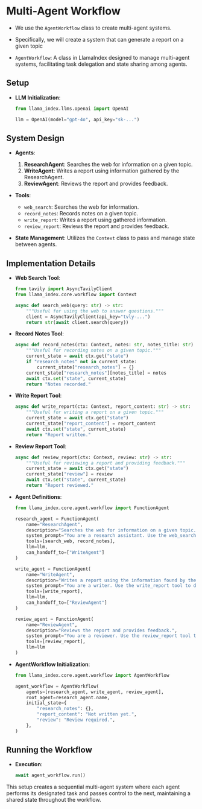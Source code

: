 # Multi-Agent Workflow 

-  We use the `AgentWorkflow` class to create multi-agent systems. 
- Specifically, we will create a system that can generate a report on a given topic

- `AgentWorkflow`: A class in LlamaIndex designed to manage multi-agent systems, facilitating task delegation and state sharing among agents.

## Setup

* **LLM Initialization**:

  ```python
  from llama_index.llms.openai import OpenAI

  llm = OpenAI(model="gpt-4o", api_key="sk-...")
  ```

<!-- * **Installation**:

  ```bash
  %pip install llama-index
  %pip install tavily-python
  ``` -->

## System Design

* **Agents**:

  1. **ResearchAgent**: Searches the web for information on a given topic.
  2. **WriteAgent**: Writes a report using information gathered by the ResearchAgent.
  3. **ReviewAgent**: Reviews the report and provides feedback.

* **Tools**:

  * `web_search`: Searches the web for information.
  * `record_notes`: Records notes on a given topic.
  * `write_report`: Writes a report using gathered information.
  * `review_report`: Reviews the report and provides feedback.

* **State Management**: Utilizes the `Context` class to pass and manage state between agents.

## Implementation Details

* **Web Search Tool**:

  ```python
  from tavily import AsyncTavilyClient
  from llama_index.core.workflow import Context

  async def search_web(query: str) -> str:
      """Useful for using the web to answer questions."""
      client = AsyncTavilyClient(api_key="tvly-...")
      return str(await client.search(query))
  ```

* **Record Notes Tool**:

  ```python
  async def record_notes(ctx: Context, notes: str, notes_title: str) -> str:
      """Useful for recording notes on a given topic."""
      current_state = await ctx.get("state")
      if "research_notes" not in current_state:
          current_state["research_notes"] = {}
      current_state["research_notes"][notes_title] = notes
      await ctx.set("state", current_state)
      return "Notes recorded."
  ```

* **Write Report Tool**:

  ```python
  async def write_report(ctx: Context, report_content: str) -> str:
      """Useful for writing a report on a given topic."""
      current_state = await ctx.get("state")
      current_state["report_content"] = report_content
      await ctx.set("state", current_state)
      return "Report written."
  ```

* **Review Report Tool**:

  ```python
  async def review_report(ctx: Context, review: str) -> str:
      """Useful for reviewing a report and providing feedback."""
      current_state = await ctx.get("state")
      current_state["review"] = review
      await ctx.set("state", current_state)
      return "Report reviewed."
  ```

* **Agent Definitions**:

  ```python
  from llama_index.core.agent.workflow import FunctionAgent

  research_agent = FunctionAgent(
      name="ResearchAgent",
      description="Searches the web for information on a given topic.",
      system_prompt="You are a research assistant. Use the web_search tool to find information and record_notes to save it.",
      tools=[search_web, record_notes],
      llm=llm,
      can_handoff_to=["WriteAgent"]
  )

  write_agent = FunctionAgent(
      name="WriteAgent",
      description="Writes a report using the information found by the ResearchAgent.",
      system_prompt="You are a writer. Use the write_report tool to draft the report based on the research notes.",
      tools=[write_report],
      llm=llm,
      can_handoff_to=["ReviewAgent"]
  )

  review_agent = FunctionAgent(
      name="ReviewAgent",
      description="Reviews the report and provides feedback.",
      system_prompt="You are a reviewer. Use the review_report tool to critique the report.",
      tools=[review_report],
      llm=llm
  )
  ```

* **AgentWorkflow Initialization**:

  ```python
  from llama_index.core.agent.workflow import AgentWorkflow

  agent_workflow = AgentWorkflow(
      agents=[research_agent, write_agent, review_agent],
      root_agent=research_agent.name,
      initial_state={
          "research_notes": {},
          "report_content": "Not written yet.",
          "review": "Review required.",
      },
  )
  ```

## Running the Workflow

* **Execution**:

  ```python
  await agent_workflow.run()
  ```

This setup creates a sequential multi-agent system where each agent performs its designated task and passes control to the next, maintaining a shared state throughout the workflow.
